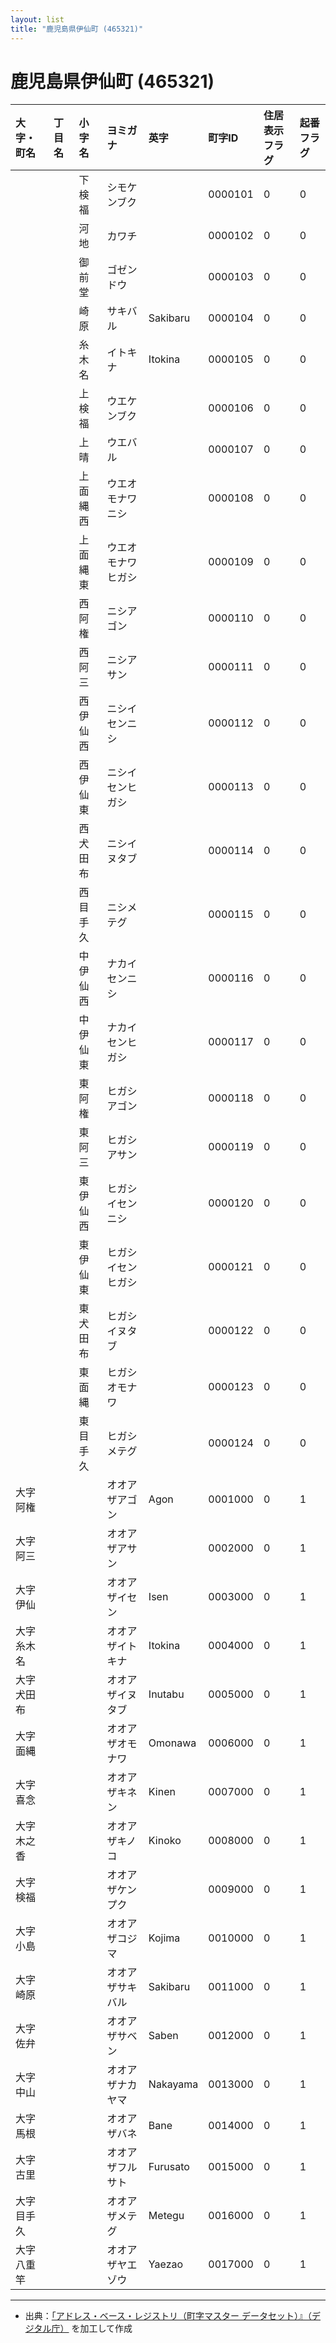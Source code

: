 ```yaml
---
layout: list
title: "鹿児島県伊仙町 (465321)"
---
```


# 鹿児島県伊仙町 (465321)

| 大字・町名 | 丁目名 | 小字名 | ヨミガナ | 英字 | 町字ID | 住居表示フラグ | 起番フラグ |
|:---|:---|:---|:---|:---|:---|:---|:---|
|  |  | 下検福 |   シモケンブク |  | 0000101 | 0 | 0 |
|  |  | 河地 |   カワチ |  | 0000102 | 0 | 0 |
|  |  | 御前堂 |   ゴゼンドウ |  | 0000103 | 0 | 0 |
|  |  | 崎原 |   サキバル | Sakibaru | 0000104 | 0 | 0 |
|  |  | 糸木名 |   イトキナ | Itokina | 0000105 | 0 | 0 |
|  |  | 上検福 |   ウエケンブク |  | 0000106 | 0 | 0 |
|  |  | 上晴 |   ウエバル |  | 0000107 | 0 | 0 |
|  |  | 上面縄西 |   ウエオモナワニシ |  | 0000108 | 0 | 0 |
|  |  | 上面縄東 |   ウエオモナワヒガシ |  | 0000109 | 0 | 0 |
|  |  | 西阿権 |   ニシアゴン |  | 0000110 | 0 | 0 |
|  |  | 西阿三 |   ニシアサン |  | 0000111 | 0 | 0 |
|  |  | 西伊仙西 |   ニシイセンニシ |  | 0000112 | 0 | 0 |
|  |  | 西伊仙東 |   ニシイセンヒガシ |  | 0000113 | 0 | 0 |
|  |  | 西犬田布 |   ニシイヌタブ |  | 0000114 | 0 | 0 |
|  |  | 西目手久 |   ニシメテグ |  | 0000115 | 0 | 0 |
|  |  | 中伊仙西 |   ナカイセンニシ |  | 0000116 | 0 | 0 |
|  |  | 中伊仙東 |   ナカイセンヒガシ |  | 0000117 | 0 | 0 |
|  |  | 東阿権 |   ヒガシアゴン |  | 0000118 | 0 | 0 |
|  |  | 東阿三 |   ヒガシアサン |  | 0000119 | 0 | 0 |
|  |  | 東伊仙西 |   ヒガシイセンニシ |  | 0000120 | 0 | 0 |
|  |  | 東伊仙東 |   ヒガシイセンヒガシ |  | 0000121 | 0 | 0 |
|  |  | 東犬田布 |   ヒガシイヌタブ |  | 0000122 | 0 | 0 |
|  |  | 東面縄 |   ヒガシオモナワ |  | 0000123 | 0 | 0 |
|  |  | 東目手久 |   ヒガシメテグ |  | 0000124 | 0 | 0 |
| 大字阿権 |  |  | オオアザアゴン   | Agon | 0001000 | 0 | 1 |
| 大字阿三 |  |  | オオアザアサン   |  | 0002000 | 0 | 1 |
| 大字伊仙 |  |  | オオアザイセン   | Isen | 0003000 | 0 | 1 |
| 大字糸木名 |  |  | オオアザイトキナ   | Itokina | 0004000 | 0 | 1 |
| 大字犬田布 |  |  | オオアザイヌタブ   | Inutabu | 0005000 | 0 | 1 |
| 大字面縄 |  |  | オオアザオモナワ   | Omonawa | 0006000 | 0 | 1 |
| 大字喜念 |  |  | オオアザキネン   | Kinen | 0007000 | 0 | 1 |
| 大字木之香 |  |  | オオアザキノコ   | Kinoko | 0008000 | 0 | 1 |
| 大字検福 |  |  | オオアザケンプク   |  | 0009000 | 0 | 1 |
| 大字小島 |  |  | オオアザコジマ   | Kojima | 0010000 | 0 | 1 |
| 大字崎原 |  |  | オオアザサキバル   | Sakibaru | 0011000 | 0 | 1 |
| 大字佐弁 |  |  | オオアザサベン   | Saben | 0012000 | 0 | 1 |
| 大字中山 |  |  | オオアザナカヤマ   | Nakayama | 0013000 | 0 | 1 |
| 大字馬根 |  |  | オオアザバネ   | Bane | 0014000 | 0 | 1 |
| 大字古里 |  |  | オオアザフルサト   | Furusato | 0015000 | 0 | 1 |
| 大字目手久 |  |  | オオアザメテグ   | Metegu | 0016000 | 0 | 1 |
| 大字八重竿 |  |  | オオアザヤエゾウ   | Yaezao | 0017000 | 0 | 1 |

---

- 出典：[「アドレス・ベース・レジストリ（町字マスター データセット）』（デジタル庁）](https://www.digital.go.jp/policies/base_registry_address/) を加工して作成